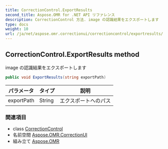 ```yaml
---
title: CorrectionControl.ExportResults
second_title: Aspose.OMR for .NET API リファレンス
description: CorrectionControl 方法. image の認識結果をエクスポートします
type: docs
weight: 10
url: /ja/net/aspose.omr.correctionui/correctioncontrol/exportresults/
---
```

## CorrectionControl.ExportResults method

image の認識結果をエクスポートします

```csharp
public void ExportResults(string exportPath)
```

| パラメータ | タイプ | 説明 |
| --- | --- | --- |
| exportPath | String | エクスポートへのパス |

### 関連項目

* class [CorrectionControl](../)
* 名前空間 [Aspose.OMR.CorrectionUI](../../correctioncontrol/)
* 組み立て [Aspose.OMR](../../../)


